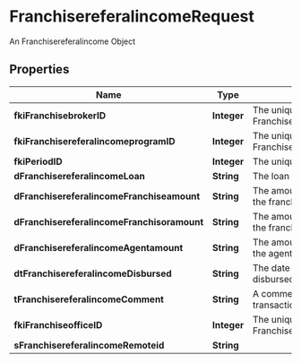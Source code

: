 

# FranchisereferalincomeRequest

An Franchisereferalincome Object

## Properties

Name | Type | Description | Notes
------------ | ------------- | ------------- | -------------
**fkiFranchisebrokerID** | **Integer** | The unique ID of the Franchisebroker | 
**fkiFranchisereferalincomeprogramID** | **Integer** | The unique ID of the Franchisereferalincomeprogram | 
**fkiPeriodID** | **Integer** | The unique ID of the Period | 
**dFranchisereferalincomeLoan** | **String** | The loan amount | 
**dFranchisereferalincomeFranchiseamount** | **String** | The amount that will be given to the franchise | 
**dFranchisereferalincomeFranchisoramount** | **String** | The amount that will be kept by the franchisor | 
**dFranchisereferalincomeAgentamount** | **String** | The amount that will be given to the agent | 
**dtFranchisereferalincomeDisbursed** | **String** | The date the amounts were disbursed | 
**tFranchisereferalincomeComment** | **String** | A comment about the transaction | 
**fkiFranchiseofficeID** | **Integer** | The unique ID of the Franchisereoffice | 
**sFranchisereferalincomeRemoteid** | **String** |  | 



